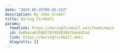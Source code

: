 ```yaml
---
date: "2024-05-25T05:45:22Z"
description: By John Gruber
title: Daring Fireball
params:
  feedlink: https://daringfireball.net/feeds/main
  id: 9a8beca635082f03992038bfdab4d14d
  link: https://daringfireball.net/
  blogrolls: []
---
```


